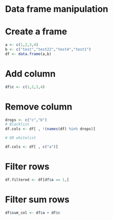 # Data frame manipulation


# Create a frame

```r
a <- c(1,2,3,4)
b <- c("test","test22","test4","test1")
df <- data.frame(a,b)

```

# Add column

```r
df$c <- c(1,2,3,4)

```
# Remove column

```r
drops <- c("c","b")
# Blacklist
df.cols <- df[ , !(names(df) %in% drops)]

# OR whitelist

df.cols <- df[ , c("a")]


```

# Filter rows
```r
df.filtered <- df[df$a == 1,]
```

# Filter sum rows
```r
df$sum_col <- df$a + df$c
```

